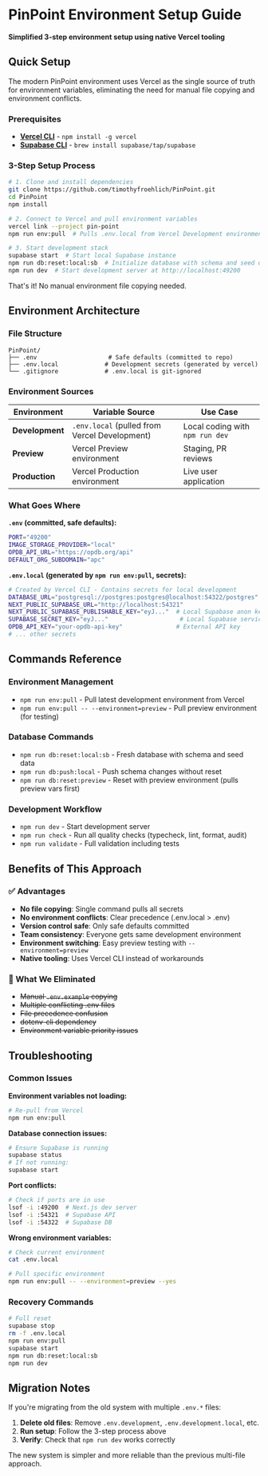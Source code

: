 # PinPoint Environment Setup Guide

**Simplified 3-step environment setup using native Vercel tooling**

## Quick Setup

The modern PinPoint environment uses Vercel as the single source of truth for environment variables, eliminating the need for manual file copying and environment conflicts.

### Prerequisites

- **[Vercel CLI](https://vercel.com/cli)** - `npm install -g vercel`
- **[Supabase CLI](https://supabase.com/docs/guides/cli)** - `brew install supabase/tap/supabase`

### 3-Step Setup Process

```bash
# 1. Clone and install dependencies
git clone https://github.com/timothyfroehlich/PinPoint.git
cd PinPoint
npm install

# 2. Connect to Vercel and pull environment variables
vercel link --project pin-point
npm run env:pull  # Pulls .env.local from Vercel Development environment

# 3. Start development stack
supabase start  # Start local Supabase instance
npm run db:reset:local:sb  # Initialize database with schema and seed data
npm run dev  # Start development server at http://localhost:49200
```

That's it! No manual environment file copying needed.

## Environment Architecture

### File Structure

```
PinPoint/
├── .env                    # Safe defaults (committed to repo)
├── .env.local             # Development secrets (generated by vercel)
└── .gitignore             # .env.local is git-ignored
```

### Environment Sources

| Environment | Variable Source | Use Case |
|-------------|----------------|----------|
| **Development** | `.env.local` (pulled from Vercel Development) | Local coding with `npm run dev` |
| **Preview** | Vercel Preview environment | Staging, PR reviews |
| **Production** | Vercel Production environment | Live user application |

### What Goes Where

**`.env` (committed, safe defaults):**
```bash
PORT="49200"
IMAGE_STORAGE_PROVIDER="local"  
OPDB_API_URL="https://opdb.org/api"
DEFAULT_ORG_SUBDOMAIN="apc"
```

**`.env.local` (generated by `npm run env:pull`, secrets):**
```bash
# Created by Vercel CLI - Contains secrets for local development
DATABASE_URL="postgresql://postgres:postgres@localhost:54322/postgres"
NEXT_PUBLIC_SUPABASE_URL="http://localhost:54321"
NEXT_PUBLIC_SUPABASE_PUBLISHABLE_KEY="eyJ..."  # Local Supabase anon key
SUPABASE_SECRET_KEY="eyJ..."                    # Local Supabase service role key
OPDB_API_KEY="your-opdb-api-key"               # External API key
# ... other secrets
```

## Commands Reference

### Environment Management
- `npm run env:pull` - Pull latest development environment from Vercel
- `npm run env:pull -- --environment=preview` - Pull preview environment (for testing)

### Database Commands  
- `npm run db:reset:local:sb` - Fresh database with schema and seed data
- `npm run db:push:local` - Push schema changes without reset
- `npm run db:reset:preview` - Reset with preview environment (pulls preview vars first)

### Development Workflow
- `npm run dev` - Start development server
- `npm run check` - Run all quality checks (typecheck, lint, format, audit)
- `npm run validate` - Full validation including tests

## Benefits of This Approach

### ✅ Advantages
- **No file copying**: Single command pulls all secrets
- **No environment conflicts**: Clear precedence (.env.local > .env)
- **Version control safe**: Only safe defaults committed
- **Team consistency**: Everyone gets same development environment
- **Environment switching**: Easy preview testing with `--environment=preview`
- **Native tooling**: Uses Vercel CLI instead of workarounds

### 🚫 What We Eliminated
- ~~Manual `.env.example` copying~~
- ~~Multiple conflicting .env files~~
- ~~File precedence confusion~~
- ~~dotenv-cli dependency~~
- ~~Environment variable priority issues~~

## Troubleshooting

### Common Issues

**Environment variables not loading:**
```bash
# Re-pull from Vercel
npm run env:pull
```

**Database connection issues:**
```bash
# Ensure Supabase is running
supabase status
# If not running:
supabase start
```

**Port conflicts:**
```bash
# Check if ports are in use
lsof -i :49200  # Next.js dev server
lsof -i :54321  # Supabase API
lsof -i :54322  # Supabase DB
```

**Wrong environment variables:**
```bash
# Check current environment
cat .env.local

# Pull specific environment
npm run env:pull -- --environment=preview --yes
```

### Recovery Commands

```bash
# Full reset
supabase stop
rm -f .env.local
npm run env:pull
supabase start
npm run db:reset:local:sb
npm run dev
```

## Migration Notes

If you're migrating from the old system with multiple `.env.*` files:

1. **Delete old files**: Remove `.env.development`, `.env.development.local`, etc.
2. **Run setup**: Follow the 3-step process above
3. **Verify**: Check that `npm run dev` works correctly

The new system is simpler and more reliable than the previous multi-file approach.